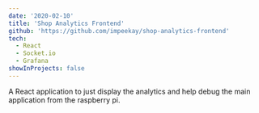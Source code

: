 ```yaml
---
date: '2020-02-10'
title: 'Shop Analytics Frontend'
github: 'https://github.com/impeekay/shop-analytics-frontend'
tech:
  - React
  - Socket.io
  - Grafana
showInProjects: false
---
```


A React application to just display the analytics and help debug the main application from the raspberry pi.
